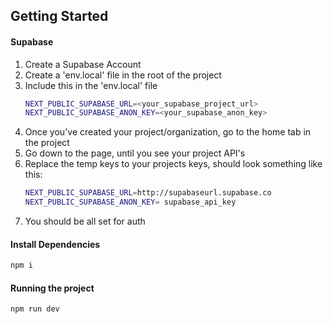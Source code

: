 ## Getting Started


#### Supabase
1) Create a Supabase Account
2) Create a 'env.local' file in the root of the project
3) Include this in the 'env.local' file
    ```bash
    NEXT_PUBLIC_SUPABASE_URL=<your_supabase_project_url>
    NEXT_PUBLIC_SUPABASE_ANON_KEY=<your_supabase_anon_key>
    ```
4) Once you've created your project/organization, go to the home tab in the project
5) Go down to the page, until you see your project API's
6) Replace the temp keys to your projects keys, should look something like this:
    ```bash
    NEXT_PUBLIC_SUPABASE_URL=http://supabaseurl.supabase.co
    NEXT_PUBLIC_SUPABASE_ANON_KEY= supabase_api_key
    ```
7) You should be all set for auth




#### Install Dependencies
```bash
npm i
```
#### Running the project
```bash
npm run dev
```

